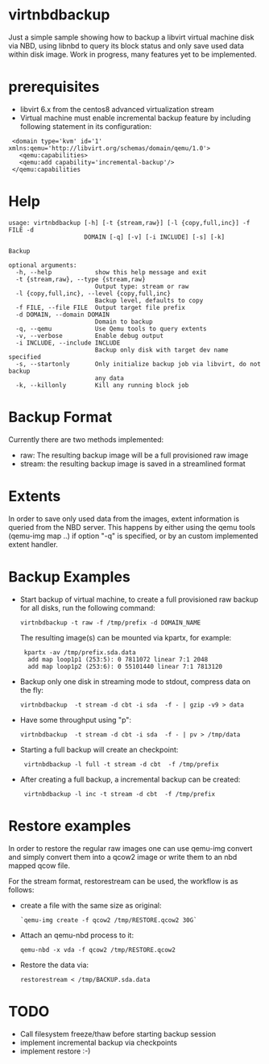 # virtnbdbackup

Just a simple sample showing how to backup a libvirt virtual machine disk
via NBD, using libnbd to query its block status and only save used data within
disk image. Work in progress, many features yet to be implemented.

# prerequisites

* libvirt 6.x from the centos8 advanced virtualization stream
* Virtual machine must enable incremental backup feature by
  including following statement in its configuration:
 
 ```
  <domain type='kvm' id='1' xmlns:qemu='http://libvirt.org/schemas/domain/qemu/1.0'>
    <qemu:capabilities>
    <qemu:add capability='incremental-backup'/>
  </qemu:capabilities
 ```
 
# Help
```
usage: virtnbdbackup [-h] [-t {stream,raw}] [-l {copy,full,inc}] -f FILE -d
                     DOMAIN [-q] [-v] [-i INCLUDE] [-s] [-k]

Backup

optional arguments:
  -h, --help            show this help message and exit
  -t {stream,raw}, --type {stream,raw}
                        Output type: stream or raw
  -l {copy,full,inc}, --level {copy,full,inc}
                        Backup level, defaults to copy
  -f FILE, --file FILE  Output target file prefix
  -d DOMAIN, --domain DOMAIN
                        Domain to backup
  -q, --qemu            Use Qemu tools to query extents
  -v, --verbose         Enable debug output
  -i INCLUDE, --include INCLUDE
                        Backup only disk with target dev name specified
  -s, --startonly       Only initialize backup job via libvirt, do not backup
                        any data
  -k, --killonly        Kill any running block job
```

# Backup Format

Currently there are two methods implemented:

 * raw: The resulting backup image will be a full provisioned raw image
 * stream: the resulting backup image is saved in a streamlined format
 
# Extents

In order to save only used data from the images, extent information is queried
from the NBD server. This happens by either using the qemu tools (qemu-img map
..) if option "-q" is specified, or by an custom implemented extent handler.


# Backup Examples

* Start backup of virtual machine, to create a full provisioned raw
  backup for all disks, run the following command:
  
  ```
  virtnbdbackup -t raw -f /tmp/prefix -d DOMAIN_NAME
  ```
  
  The resulting image(s) can be mounted via kpartx, for example:
  
  ```
   kpartx -av /tmp/prefix.sda.data
    add map loop1p1 (253:5): 0 7811072 linear 7:1 2048
    add map loop1p2 (253:6): 0 55101440 linear 7:1 7813120
  ```
  
* Backup only one disk in streaming mode to stdout, compress data on the
  fly:

  ```
  virtnbdbackup  -t stream -d cbt -i sda  -f - | gzip -v9 > data
  ```

* Have some throughput using "p":

  ```
  virtnbdbackup  -t stream -d cbt -i sda  -f - | pv > /tmp/data
  ```

* Starting a full backup will create an checkpoint:
  ```
   virtnbdbackup -l full -t stream -d cbt  -f /tmp/prefix
  ```

* After creating a full backup, a incremental backup can be created:

  ```
   virtnbdbackup -l inc -t stream -d cbt  -f /tmp/prefix
  ```

# Restore examples

In order to restore the regular raw images one can use qemu-img convert
and simply convert them into a qcow2 image or write them to an nbd mapped
qcow file.

For the stream format, restorestream can be used, the workflow is as
follows:

 * create a file with the same size as original:
    ```
    `qemu-img create -f qcow2 /tmp/RESTORE.qcow2 30G`
    ```
* Attach an qemu-nbd process to it:
    ```
    qemu-nbd -x vda -f qcow2 /tmp/RESTORE.qcow2
    ```
* Restore the data via:
    ```
    restorestream < /tmp/BACKUP.sda.data
    ```


# TODO

 * Call filesystem freeze/thaw before starting backup session
 * implement incremental backup via checkpoints
 * implement restore :-)
